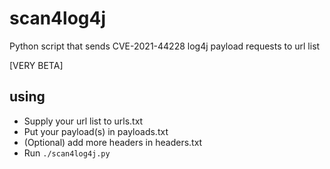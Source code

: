 # scan4log4j
Python script that sends CVE-2021-44228 log4j payload requests to url list

[VERY BETA]


## using
- Supply your url list to urls.txt
- Put your payload(s) in payloads.txt
- (Optional) add more headers in headers.txt
- Run `./scan4log4j.py`
